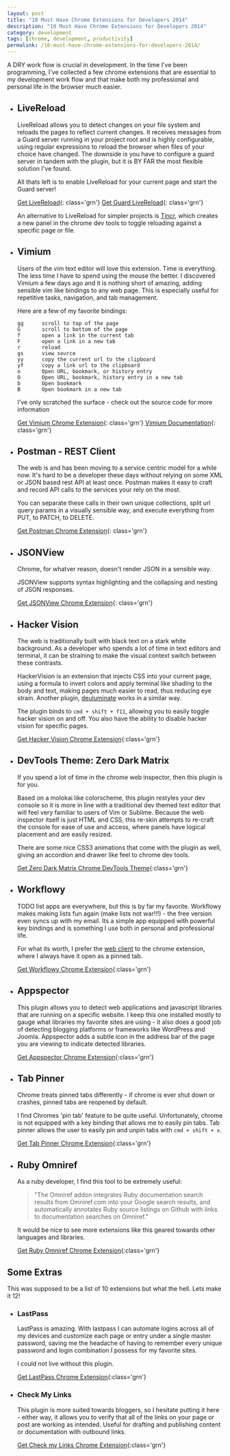 ```yaml
---
layout: post
title: "10 Must Have Chrome Extensions for Developers 2014"
description: "10 Must Have Chrome Extensions for Developers 2014"
category: development
tags: [chrome, development, productivity]
permalink: /10-must-have-chrome-extensions-for-developers-2014/
---
```


A DRY work flow is crucial in development. In the time I've been programming, I've collected a few chrome extensions that are essential to my development work flow and that make both my professional and personal life in the browser much easier.

* ## LiveReload

  LiveReload allows you to detect changes on your file system and reloads the pages to reflect current changes. It receives messages from a Guard server running in your project root and is highly configurable, using regular expressions to reload the browser when files of your choice have changed. The downside is you have to configure a guard server in tandem with the plugin, but it is BY FAR the most flexible solution I've found.

  All thats left is to enable LiveReload for your current page and start the Guard server!

  [Get LiveReload](https://chrome.google.com/webstore/detail/livereload/jnihajbhpnppcggbcgedagnkighmdlei){: class='grn'}
  [Get Guard LiveReload](https://github.com/guard/guard-livereload){: class='grn'}

  An alternative to LiveReload for simpler projects is [Tincr](https://chrome.google.com/webstore/detail/tincr/lfjbhpnjiajjgnjganiaggebdhhpnbih), which creates a new panel in the chrome dev tools to toggle reloading against a specific page or file.


* ## Vimium
  Users of the vim text editor will love this extension. Time is everything. The less time I have to spend using the mouse the better. I discovered Vimium a few days ago and it is nothing short of amazing, adding sensible vim like bindings to any web page. This is especially useful for repetitive tasks, navigation, and tab management.

  Here are a few of my favorite bindings:

    >
      gg      scroll to top of the page
      G       scroll to bottom of the page
      f       open a link in the current tab
      F       open a link in a new tab
      r       reload
      gs      view source
      yy      copy the current url to the clipboard
      yf      copy a link url to the clipboard
      o       Open URL, bookmark, or history entry
      O       Open URL, bookmark, history entry in a new tab
      b       Open bookmark
      B       Open bookmark in a new tab


  I've only scratched the surface - check out the source code for more information

  [Get Vimium Chrome Extension](https://chrome.google.com/webstore/detail/vimium/dbepggeogbaibhgnhhndojpepiihcmeb){: class='grn'}
  [Vimium Documentation](https://github.com/philc/vimium/){: class='grn'}


* ## Postman - REST Client

  The web is and has been moving to a service centric model for a while now. It's hard to be a developer these days without relying on some XML or JSON based rest API at least once. Postman makes it easy to craft and record API calls to the services your rely on the most.

  You can separate these calls in their own unique collections, split url query params in a visually sensible way, and execute everything from PUT, to PATCH, to DELETE.

  [Get Postman Chrome Extension](https://chrome.google.com/webstore/detail/postman-rest-client/fdmmgilgnpjigdojojpjoooidkmcomcm?hl=en){: class='grn'}
* ## JSONView

  Chrome, for whatver reason, doesn't render JSON in a sensible way.

  JSONView supports syntax highlighting and the collapsing and nesting of JSON responses.

  [Get JSONView Chrome Extension](https://chrome.google.com/webstore/detail/jsonview/chklaanhfefbnpoihckbnefhakgolnmc?hl=en){: class='grn'}

* ## Hacker Vision
  The web is traditionally built with black text on a stark white background. As a developer who spends a lot of time in text editors and terminal, it can be straining to make the visual context switch between these contrasts.


  HackerVision is an extension that injects CSS into your current page, using a formula to invert colors and apply terminal like shading to the body and text, making pages much easier to read, thus reducing eye strain.  Another plugin, [deuluminate](https://chrome.google.com/webstore/detail/deluminate/iebboopaeangfpceklajfohhbpkkfiaa?hl=en-US) works in a similar way.

  The plugin binds to `cmd + shift + f11`, allowing you to easily toggle hacker vision on and off. You also have the ability to disable hacker vision for specific pages.

  [Get Hacker Vision Chrome Extension](https://chrome.google.com/webstore/detail/hacker-vision/fommidcneendjonelhhhkmoekeicedej?hl=en-US){:class='grn'}

* ## DevTools Theme: Zero Dark Matrix
  If you spend a lot of time in the chrome web inspector, then this plugin is for you.

  Based on a molokai like colorscheme, this plugin restyles your dev console so it is more in line with a traditional dev themed text editor that will feel very familiar to users of Vim or Sublime. Because the web inspector itself is just HTML and CSS, this re-skin attempts to re-craft the console for ease of use and access, where panels have logical placement and are easily resized.

  There are some nice CSS3 animations that come with the plugin as well, giving an accordion and drawer like feel to chrome dev tools.

  [Get Zero Dark Matrix Chrome DevTools Theme](https://chrome.google.com/webstore/detail/devtools-theme-zero-dark/bomhdjeadceaggdgfoefmpeafkjhegbo?hl=en-US){:class='grn'}

* ## Workflowy

  TODO list apps are everywhere, but this is by far my favorite. Workflowy makes making lists fun again (make lists not war!!!) - the free version even syncs up with my email. Its a simple app equipped with powerful key bindings and is something I use both in personal and professional life.

  For what its worth, I prefer the [web client](https://workflowy.com/) to the chrome extension, where I always have it open as a pinned tab.

  [Get Workflowy Chrome Extension](https://chrome.google.com/webstore/detail/workflowy/koegeopamaoljbmhnfjbclbocehhgmkm?hl=en-US){:class='grn'}

* ## Appspector
  This plugin allows you to detect web applications and javascript libraries that are running on a specific website. I keep this one installed
mostly to gauge what libraries my favorite sites are using - it also does a good job of detecting blogging platforms or frameworks like WordPress and Joomla.
  Appspector adds a subtle icon in the address bar of the page you are viewing to indicate detected libraries.

  [Get Appspector Chrome Extension](https://chrome.google.com/webstore/detail/appspector/homgcnaoacgigpkkljjjekpignblkeae?hl=en){:class='grn'}

* ## Tab Pinner
  Chrome treats pinned tabs differently - if chrome is ever shut down or crashes, pinned tabs are reopened by default.

  I find Chromes 'pin tab' feature to be quite useful. Unfortunately, chrome is not equipped with a key binding that allows me to easily pin tabs. Tab pinner allows the user to easily pin and unpin tabs with `cmd + shift + x`.

  [Get Tab Pinner Chrome Extension](https://chrome.google.com/webstore/detail/tab-pinner-keyboard-short/mbcjcnomlakhkechnbhmfjhnnllpbmlh?hl=en){:class='grn'}

* ## Ruby Omniref
  As a ruby developer, I find this tool to be extremely useful:

  > "The Omniref addon integrates Ruby documentation search results from Omniref.com into your Google search results, and automatically annotates Ruby source listings on Github with links to documentation searches on Omniref."

  It would be nice to see more extensions like this geared towards other languages and libraries.

  [Get Ruby Omniref Chrome Extension](https://chrome.google.com/webstore/detail/omniref/jgkfbhdcoimcmlnebfnggkegaincacgj?hl=en){:class='grn'}

## Some Extras

This was supposed to be a list of 10 extensions but what the hell. Lets make it 12!

  * ### LastPass

    LastPass is amazing. With lastpass I can automate logins across all of my devices and customize each page or entry under a single master password, saving me the headache of having to remember every unique password and login combination I possess for my favorite sites.

    I could not live without this plugin.

    [Get LastPass Chrome Extension](https://chrome.google.com/webstore/detail/lastpass-free-password-ma/hdokiejnpimakedhajhdlcegeplioahd?hl=en-US){:class='grn'}

  * ### Check My Links

    This plugin is more suited towards bloggers, so I hesitate putting it here - either way, it allows you to verify that all of the links on your page or post are working as intended. Useful for drafting and publishing content or documentation with outbound links.

    [Get Check my Links Chrome Extension](https://chrome.google.com/webstore/detail/check-my-links/ojkcdipcgfaekbeaelaapakgnjflfglf){:class='grn'}

